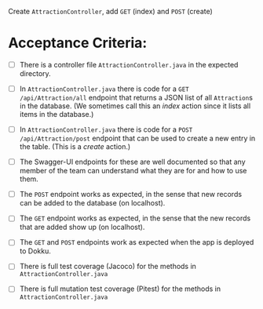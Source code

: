 Create `AttractionController`, add `GET` (index) and `POST` (create)

# Acceptance Criteria:

- [ ] There is a controller file `AttractionController.java`
      in the expected directory.
- [ ] In `AttractionController.java` there is 
      code for a `GET /api/Attraction/all` endpoint 
      that returns a JSON list of all `Attraction`s in the database.
      (We sometimes call this an *index* action since it lists all
      items in the database.)
- [ ] In `AttractionController.java` there is 
      code for a `POST /api/Attraction/post` endpoint
      that can be used to create a new entry in the table. (This
      is a *create* action.)
- [ ] The Swagger-UI endpoints for these are well documented so that
      any member of the team can understand what they are for and
      how to use them.
- [ ] The `POST` endpoint works as expected, in the sense that new
      records can be added to the database (on localhost).
- [ ] The `GET` endpoint works as expected, in the sense that the new
      records that are added show up (on localhost).
- [ ] The `GET` and `POST` endpoints work as expected when the 
      app is deployed to Dokku.
- [ ] There is full test coverage (Jacoco) for the methods in 
      `AttractionController.java`
- [ ] There is full mutation test coverage (Pitest) for the methods in
      `AttractionController.java`



